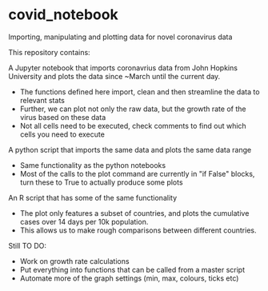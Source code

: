 # covid_notebook
Importing, manipulating and plotting data for novel coronavirus data

This repository contains:

A Jupyter notebook that imports coronavrius data from John Hopkins University and plots the data since ~March until the current day.
 - The functions defined here import, clean and then streamline the data to relevant stats
 - Further, we can plot not only the raw data, but the growth rate of the virus based on these data
 - Not all cells need to be executed, check comments to find out which cells you need to execute

A python script that imports the same data and plots the same data range
 - Same functionality as the python notebooks
 - Most of the calls to the plot command are currently in "if False" blocks, turn these to True to actually produce some plots

An R script that has some of the same functionality
 - The plot only features a subset of countries, and plots the cumulative cases over 14 days per 10k population. 
 - This allows us to make rough comparisons between different countries.
 
 Still TO DO:
* Work on growth rate calculations
* Put everything into functions that can be called from a master script
* Automate more of the graph settings (min, max, colours, ticks etc)

